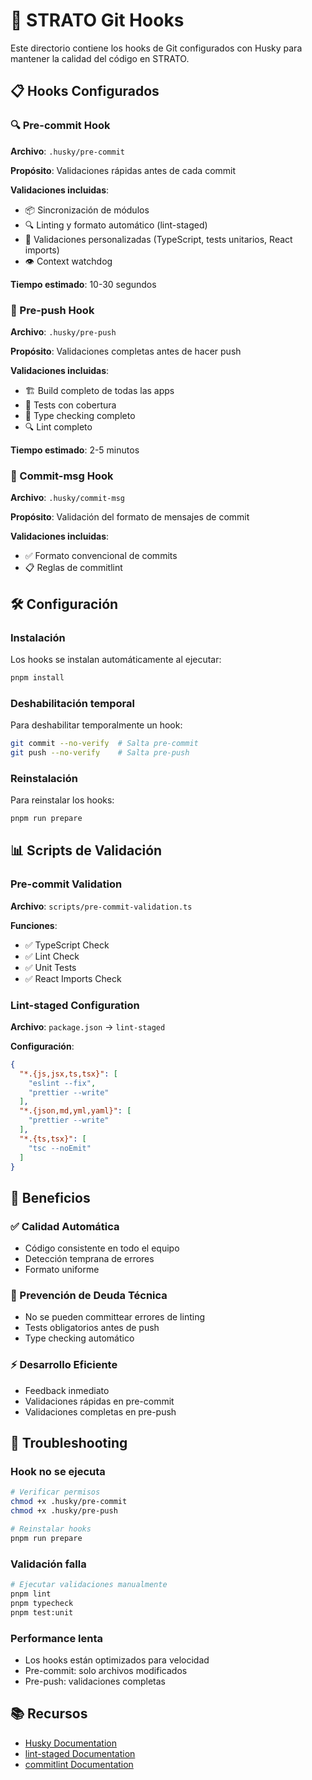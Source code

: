 # 🚀 STRATO Git Hooks

Este directorio contiene los hooks de Git configurados con Husky para mantener la calidad del código en STRATO.

## 📋 Hooks Configurados

### 🔍 Pre-commit Hook
**Archivo**: `.husky/pre-commit`

**Propósito**: Validaciones rápidas antes de cada commit

**Validaciones incluidas**:
- 📦 Sincronización de módulos
- 🔍 Linting y formato automático (lint-staged)
- 🔧 Validaciones personalizadas (TypeScript, tests unitarios, React imports)
- 👁️ Context watchdog

**Tiempo estimado**: 10-30 segundos

### 🚀 Pre-push Hook
**Archivo**: `.husky/pre-push`

**Propósito**: Validaciones completas antes de hacer push

**Validaciones incluidas**:
- 🏗️ Build completo de todas las apps
- 🧪 Tests con cobertura
- 🔧 Type checking completo
- 🔍 Lint completo

**Tiempo estimado**: 2-5 minutos

### 📝 Commit-msg Hook
**Archivo**: `.husky/commit-msg`

**Propósito**: Validación del formato de mensajes de commit

**Validaciones incluidas**:
- ✅ Formato convencional de commits
- 📋 Reglas de commitlint

## 🛠️ Configuración

### Instalación
Los hooks se instalan automáticamente al ejecutar:
```bash
pnpm install
```

### Deshabilitación temporal
Para deshabilitar temporalmente un hook:
```bash
git commit --no-verify  # Salta pre-commit
git push --no-verify    # Salta pre-push
```

### Reinstalación
Para reinstalar los hooks:
```bash
pnpm run prepare
```

## 📊 Scripts de Validación

### Pre-commit Validation
**Archivo**: `scripts/pre-commit-validation.ts`

**Funciones**:
- ✅ TypeScript Check
- ✅ Lint Check  
- ✅ Unit Tests
- ✅ React Imports Check

### Lint-staged Configuration
**Archivo**: `package.json` → `lint-staged`

**Configuración**:
```json
{
  "*.{js,jsx,ts,tsx}": [
    "eslint --fix",
    "prettier --write"
  ],
  "*.{json,md,yml,yaml}": [
    "prettier --write"
  ],
  "*.{ts,tsx}": [
    "tsc --noEmit"
  ]
}
```

## 🎯 Beneficios

### ✅ Calidad Automática
- Código consistente en todo el equipo
- Detección temprana de errores
- Formato uniforme

### 🚫 Prevención de Deuda Técnica
- No se pueden committear errores de linting
- Tests obligatorios antes de push
- Type checking automático

### ⚡ Desarrollo Eficiente
- Feedback inmediato
- Validaciones rápidas en pre-commit
- Validaciones completas en pre-push

## 🔧 Troubleshooting

### Hook no se ejecuta
```bash
# Verificar permisos
chmod +x .husky/pre-commit
chmod +x .husky/pre-push

# Reinstalar hooks
pnpm run prepare
```

### Validación falla
```bash
# Ejecutar validaciones manualmente
pnpm lint
pnpm typecheck
pnpm test:unit
```

### Performance lenta
- Los hooks están optimizados para velocidad
- Pre-commit: solo archivos modificados
- Pre-push: validaciones completas

## 📚 Recursos

- [Husky Documentation](https://typicode.github.io/husky/)
- [lint-staged Documentation](https://github.com/okonet/lint-staged)
- [commitlint Documentation](https://commitlint.js.org/) 